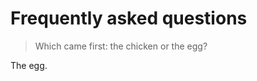 Frequently asked questions
==========================

> Which came first: the chicken or the egg?

The egg.